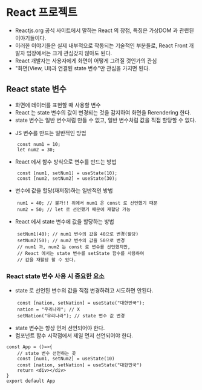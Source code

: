 # React 프로젝트

- Reactjs.org 공식 사이트에서 말하는 React 의 장점, 특징은 가상DOM 과 관련된 이야기들이다.
- 이러한 이야기들은 실제 내부적으로 작동되는 기술적인 부분들로, React Front 개발자 입장에서는 크게 관심갖지 않아도 된다.
- React 개발자는 사용자에게 화면이 어떻게 그려질 것인가의 관심
- "화면(View, UI)과 연결된 state 변수"만 관심을 가지면 된다.

## React state 변수

- 화면에 데이터를 표현할 때 사용할 변수
- React 는 state 변수의 값이 변경되는 것을 감지하여 화면을 Rerendering 한다.
- state 변수는 일반 변수처럼 만들 수 없고, 일반 변수처럼 값을 직접 할당할 수 없다.

* JS 변수를 만드는 일반적인 방법

```JS
    const num1 = 10;
    let num2 = 30;
```

- React 에서 함수 방식으로 변수를 만드는 방법

```JS
    const [num1, setNum1] = useState(10);
    const [num2, setNum2] = useState(30);
```

- 변수에 값을 할당(재저장)하는 일반적인 방법

```JS
    num1 = 40; // 불가!! 위에서 num1 은 const 로 선언했기 때문
    num2 = 50; // let 로 선언했기 때문에 재할당 가능
```

- React 에서 state 변수에 값을 할당하는 방법

```JS
    setNum1(40); // num1 변수의 값을 40으로 변경(할당)
    setNum2(50); // num2 변수의 값을 50으로 변경
    // num1 과, num2 는 const 로 변수를 선언했지만,
    // React 에서는 state 변수를 setState 함수를 사용하여
    // 값을 재할당 할 수 있다.
```

### React state 변수 사용 시 중요한 요소

- state 로 선언된 변수의 값을 직접 변경하려고 시도하면 안된다.

```JS
    const [nation, setNation] = useState("대한민국");
    nation = "우리나라"; // X
    setNation("우리나라"); // state 변수 값 변경

```

- state 변수는 항상 먼저 선언되어야 한다.
- 컴포넌트 함수 시작점에서 제일 먼저 선언되어야 한다.

```JS
const App = ()=>{
    // state 변수 선언하는 곳
    const [num1, setNum2] = useState(10)
    const [nation, setNation] = useState("대한민국")
    return <div></div>
}
export default App
```
